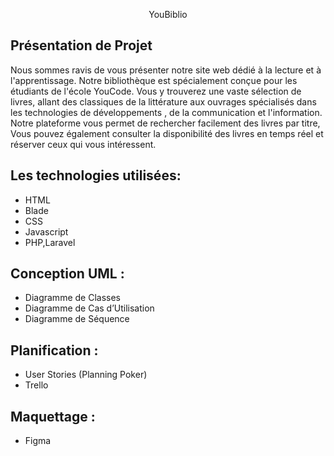 <p align="center">YouBiblio</a></p>

## Présentation de Projet

Nous sommes ravis de vous présenter notre site web dédié à la lecture et à l'apprentissage. Notre bibliothèque est spécialement conçue pour les étudiants de l'école YouCode.
  Vous y trouverez une vaste sélection de livres, allant des classiques de la littérature aux ouvrages spécialisés dans les technologies de développements , de la communication et l'information.
   Notre plateforme vous permet de rechercher facilement des livres par titre, 
Vous pouvez également consulter la disponibilité des livres en temps réel et réserver ceux qui vous intéressent.

## Les technologies utilisées:

- HTML
- Blade
- CSS
- Javascript
- PHP,Laravel

## Conception UML : 
- Diagramme de Classes
- Diagramme de Cas d’Utilisation
- Diagramme de Séquence

## Planification : 
- User Stories (Planning Poker)
- Trello

## Maquettage : 
- Figma
